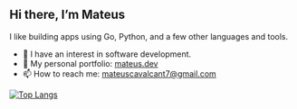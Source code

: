 ## Hi there, I’m Mateus
I like building apps using Go, Python, and a few other languages and tools.
- 🔭 I have an interest in software development.
- 🔗 My personal portfolio: [mateus.dev](https://mateus-cavalcante.onrender.com/portfolio)
- 📫 How to reach me: mateuscavalcant7@gmail.com



[![Top Langs](https://github-readme-stats.vercel.app/api/top-langs/?username=mateuscavalcant&layout=compact&hide=html,css)](https://github.com/anuraghazra/github-readme-stats)


